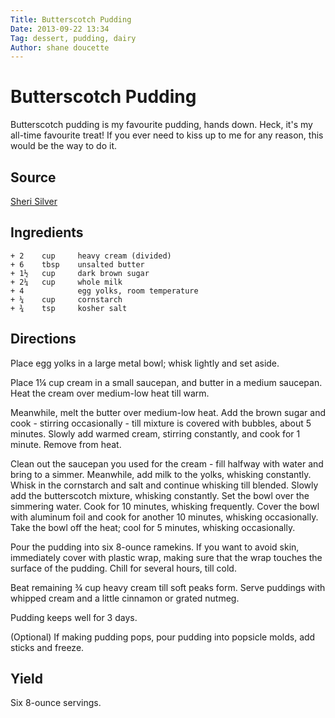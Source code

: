 ```yaml
---
Title: Butterscotch Pudding  
Date: 2013-09-22 13:34  
Tag: dessert, pudding, dairy
Author: shane doucette  
---
```


# Butterscotch Pudding
Butterscotch pudding is my favourite pudding, hands down. Heck, it's my
all-time favourite treat! If you ever need to kiss up to me for any 
reason, this would be the way to do it.

## Source
[Sheri Silver](http://sherisilver.com/2011/02/20/butterscotch-pudding/)


## Ingredients
~~~~
+ 2    cup     heavy cream (divided)
+ 6    tbsp    unsalted butter
+ 1½   cup     dark brown sugar
+ 2¼   cup     whole milk
+ 4            egg yolks, room temperature
+ ¼    cup     cornstarch
+ ¾    tsp     kosher salt 
~~~~


## Directions
Place egg yolks in a large metal bowl; whisk lightly and set aside.  

Place 1¼ cup cream in a small saucepan, and butter in a medium saucepan.
Heat the cream over medium-low heat till warm. 

Meanwhile, melt the butter over medium-low heat. Add the brown sugar and 
cook - stirring occasionally - till mixture is covered with bubbles, 
about 5 minutes. Slowly add warmed cream, stirring constantly, and cook 
for 1 minute. Remove from heat.

Clean out the saucepan you used for the cream - fill halfway with water 
and bring to a simmer. Meanwhile, add milk to the yolks, whisking 
constantly. Whisk in the cornstarch and salt and continue whisking till 
blended. Slowly add the butterscotch mixture, whisking constantly.  Set 
the bowl over the simmering water. Cook for 10 minutes, whisking 
frequently. Cover the bowl with aluminum foil and cook for another 10 
minutes, whisking occasionally.  Take the bowl off the heat; cool for 5 
minutes, whisking occasionally.

Pour the pudding into six 8-ounce ramekins. If you want to avoid skin, 
immediately cover with plastic wrap, making sure that the wrap touches 
the surface of the pudding. Chill for several hours, till cold.

Beat remaining ¾ cup heavy cream till soft peaks form. Serve puddings 
with whipped cream and a little cinnamon or grated nutmeg.

Pudding keeps well for 3 days.

(Optional) If making pudding pops, pour pudding into popsicle molds, add 
sticks and freeze.


## Yield
Six 8-ounce servings.
